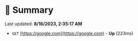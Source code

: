 # 📖 Summary
Last updated: **8/16/2023, 2:35:17 AM**

- `GET` [https://google.com](https://google.com) - **Up** (223ms)
